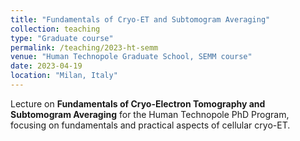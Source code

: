 ```yaml
---
title: "Fundamentals of Cryo-ET and Subtomogram Averaging"
collection: teaching
type: "Graduate course"
permalink: /teaching/2023-ht-semm
venue: "Human Technopole Graduate School, SEMM course"
date: 2023-04-19
location: "Milan, Italy"
---
```


Lecture on **Fundamentals of Cryo-Electron Tomography and Subtomogram Averaging** for the Human Technopole PhD Program, focusing on fundamentals and practical aspects of cellular cryo-ET.
